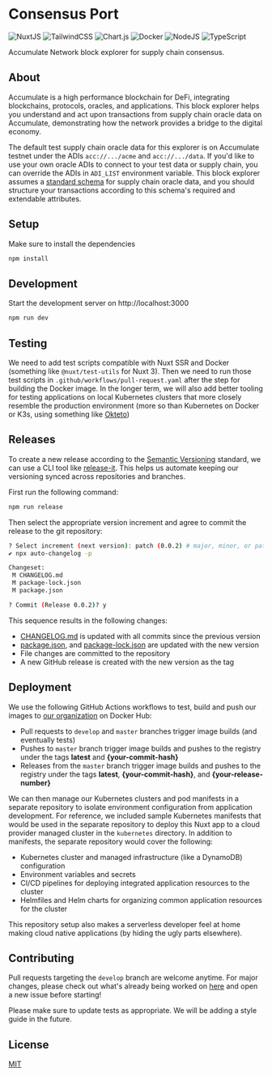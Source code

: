 # Consensus Port

![NuxtJS](https://img.shields.io/badge/Nuxt-black?style=for-the-badge&logo=nuxt.js&logoColor=white)
![TailwindCSS](https://img.shields.io/badge/tailwindcss-%2338B2AC.svg?style=for-the-badge&logo=tailwind-css&logoColor=white)
![Chart.js](https://img.shields.io/badge/chart.js-F5788D.svg?style=for-the-badge&logo=chart.js&logoColor=white)
![Docker](https://img.shields.io/badge/docker-%230db7ed.svg?style=for-the-badge&logo=docker&logoColor=white)
![NodeJS](https://img.shields.io/badge/node.js-6DA55F?style=for-the-badge&logo=node.js&logoColor=white)
![TypeScript](https://img.shields.io/badge/typescript-%23007ACC.svg?style=for-the-badge&logo=typescript&logoColor=white)

Accumulate Network block explorer for supply chain consensus.

## About 

Accumulate is a high performance blockchain for DeFi, integrating blockchains, protocols, oracles, and applications. This block explorer helps you understand and act upon transactions from supply chain oracle data on Accumulate, demonstrating how the network provides a bridge to the digital economy.

The default test supply chain oracle data for this explorer is on Accumulate testnet under the ADIs `acc://.../acme` and `acc://.../data`. If you'd like to use your own oracle ADIs to connect to your test data or supply chain, you can override the ADIs in `ADI_LIST` environment variable. This block explorer assumes a [standard schema](https://schema.org/) for supply chain oracle data, and you should structure your transactions according to this schema's required and extendable attributes. 

## Setup

Make sure to install the dependencies

```bash
npm install
```

## Development

Start the development server on http://localhost:3000

```bash
npm run dev
```

## Testing

We need to add test scripts compatible with Nuxt SSR and Docker (something like `@nuxt/test-utils` for Nuxt 3). Then we need to run those test scripts in `.github/workflows/pull-request.yaml` after the step for building the Docker image. In the longer term, we will also add better tooling for testing applications on local Kubernetes clusters that more closely resemble the production environment (more so than Kubernetes on Docker or K3s, using something like [Okteto](https://github.com/okteto/okteto))

## Releases

To create a new release according to the [Semantic Versioning](https://semver.org/) standard, we can use a CLI tool like [release-it](https://github.com/release-it/release-it). This helps us automate keeping our versioning synced across repositories and branches.

First run the following command:

```sh
npm run release
```

Then select the appropriate version increment and agree to commit the release to the git repository:

```sh
? Select increment (next version): patch (0.0.2) # major, minor, or patch
✔ npx auto-changelog -p

Changeset:
 M CHANGELOG.md
 M package-lock.json
 M package.json

? Commit (Release 0.0.2)? y
```

This sequence results in the following changes: 
- [CHANGELOG.md](CHANGELOG.md) is updated with all commits since the previous version
- [package.json](package.json), and [package-lock.json](package-lock.json) are updated with the new version
- File changes are committed to the repository 
- A new GitHub release is created with the new version as the tag

## Deployment

We use the following GitHub Actions workflows to test, build and push our images to [our organization](https://hub.docker.com/r/consensusnetworks/consensus-port) on Docker Hub: 
- Pull requests to `develop` and `master` branches trigger image builds (and eventually tests) 
- Pushes to `master` branch trigger image builds and pushes to the registry under the tags **latest** and **{your-commit-hash}**
- Releases from the `master` branch trigger image builds and pushes to the registry under the tags **latest**, **{your-commit-hash}**, and **{your-release-number}**

We can then manage our Kubernetes clusters and pod manifests in a separate repository to isolate environment configuration from application development. For reference, we included sample Kubernetes manifests that would be used in the separate repository to deploy this Nuxt app to a cloud provider managed cluster in the `kubernetes` directory. In addition to manifests, the separate repository would cover the following:
- Kubernetes cluster and managed infrastructure (like a DynamoDB) configuration
- Environment variables and secrets
- CI/CD pipelines for deploying integrated application resources to the cluster
- Helmfiles and Helm charts for organizing common application resources for the cluster

This repository setup also makes a serverless developer feel at home making cloud native applications (by hiding the ugly parts elsewhere).

## Contributing

Pull requests targeting the `develop` branch are welcome anytime. For major changes, please check out what's already being worked on [here](https://github.com/consensusnetworks/consensus-port/issues) and open a new issue before starting!

Please make sure to update tests as appropriate. We will be adding a style guide in the future.

## License

[MIT](https://choosealicense.com/licenses/mit/)

